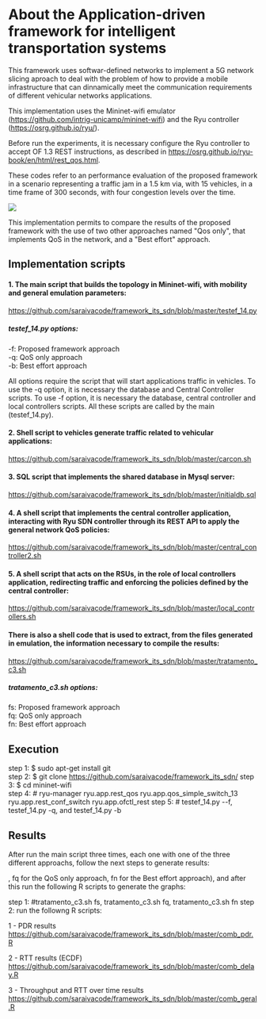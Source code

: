 # About the Application-driven framework for intelligent transportation systems

This framework uses softwar-defined networks to implement a 5G network slicing aproach to deal with the problem of how to provide a mobile infrastructure that can dinnamically meet the communication requirements of different vehicular networks applications.

This implementation uses the Mininet-wifi emulator (https://github.com/intrig-unicamp/mininet-wifi) and the Ryu controller (https://osrg.github.io/ryu/).

Before run the experiments, it is necessary configure the Ryu controller to accept OF 1.3 REST instructions, as described in https://osrg.github.io/ryu-book/en/html/rest_qos.html. 

These codes refer to an performance evaluation of the proposed framework in a scenario representing a traffic jam in a 1.5 km via, with 15 vehicles, in a time frame of 300 seconds, with four congestion levels over the time.

![](https://github.com/saraivacode/framework_its_sdn/blob/master/experiment.png)

This implementation permits to compare the results of the proposed framework with the use of two other approaches named "Qos only", that implements QoS in the network, and a "Best effort" approach.

## Implementation scripts

#### 1. The main script that builds the topology in Mininet-wifi, with mobility and general emulation parameters:
https://github.com/saraivacode/framework_its_sdn/blob/master/testef_14.py

##### testef_14.py options:

-f: Proposed framework approach   
-q: QoS only approach  
-b: Best effort approach   

All options require the script that will start applications traffic in vehicles. To use the -q option, it is necessary the database and Central Controller scripts. To use -f option, it is necessary the database, central controller and local controllers scripts. All these scripts are called by the main (testef_14.py).

#### 2. Shell script to vehicles generate traffic related to vehicular applications:
https://github.com/saraivacode/framework_its_sdn/blob/master/carcon.sh

#### 3. SQL script that implements the shared database in Mysql server:
https://github.com/saraivacode/framework_its_sdn/blob/master/initialdb.sql

#### 4. A shell script that implements the central controller application, interacting with Ryu SDN controller through its REST API to apply the general network QoS policies:
https://github.com/saraivacode/framework_its_sdn/blob/master/central_controller2.sh

#### 5. A shell script that acts on the RSUs, in the role of local controllers application, redirecting traffic and enforcing the policies defined by the central controller:
https://github.com/saraivacode/framework_its_sdn/blob/master/local_controllers.sh

#### There is also a shell code that is used to extract, from the files generated in emulation, the information necessary to compile the results:
https://github.com/saraivacode/framework_its_sdn/blob/master/tratamento_c3.sh

##### tratamento_c3.sh options:

fs: Proposed framework approach   
fq: QoS only approach  
fn: Best effort approach

## Execution

step 1: $ sudo apt-get install git  
step 2: $ git clone https://github.com/saraivacode/framework_its_sdn/
step 3: $ cd mininet-wifi   
step 4: # ryu-manager ryu.app.rest_qos ryu.app.qos_simple_switch_13 ryu.app.rest_conf_switch ryu.app.ofctl_rest
step 5: # testef_14.py --f, testef_14.py -q, and testef_14.py -b

## Results

After run the main script three times, each one with one of the three different approachs, follow the next steps to generate results:

, fq for the QoS only approach, fn for the Best effort approach), and after this run the following R scripts to generate the graphs:


step 1: #tratamento_c3.sh fs, tratamento_c3.sh fq, tratamento_c3.sh fn
step 2: run the followng R scripts:

1 - PDR results
https://github.com/saraivacode/framework_its_sdn/blob/master/comb_pdr.R

2 - RTT results (ECDF)
https://github.com/saraivacode/framework_its_sdn/blob/master/comb_delay.R

3 - Throughput and RTT over time results 
https://github.com/saraivacode/framework_its_sdn/blob/master/comb_geral.R

